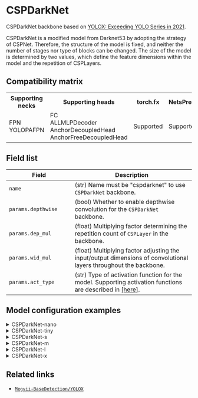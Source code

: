 # CSPDarkNet

CSPDarkNet backbone based on [YOLOX: Exceeding YOLO Series in 2021](https://arxiv.org/abs/2107.08430).

CSPDarkNet is a modified model from Darknet53 by adopting the strategy of CSPNet. Therefore, the structure of the model is fixed, and neither the number of stages nor type of blocks can be changed. The size of the model is determined by two values, which define the feature dimensions within the model and the repetition of CSPLayers.

## Compatibility matrix

<table>
  <tr>
    <th>Supporting necks</th>
    <th>Supporting heads</th>
    <th>torch.fx</th>
    <th>NetsPresso</th>
  </tr>
  <tr>
    <td>
      FPN<br />
      YOLOPAFPN
    </td>
    <td>
      FC<br />
      ALLMLPDecoder<br />
      AnchorDecoupledHead<br />
      AnchorFreeDecoupledHead
    </td>
    <td>Supported</td>
    <td>Supported</td>
  </tr>
</table>

## Field list

| Field <img width=200/> | Description |
|---|---|
|`name` | (str) Name must be "cspdarknet" to use `CSPDarkNet` backbone. |
| `params.depthwise`| (bool) Whether to enable depthwise convolution for the `CSPDarkNet` backbone. |
| `params.dep_mul` | (float) Multiplying factor determining the repetition count of `CSPLayer` in the backbone. |
| `params.wid_mul` | (float) Multiplying factor adjusting the input/output dimensions of convolutional layers throughout the backbone. |
| `params.act_type` | (str) Type of activation function for the model. Supporting activation functions are described in [[here]](../../components/model/activations.md). |

## Model configuration examples
<details>
  <summary>CSPDarkNet-nano</summary>
  
  ```yaml
  model:
    architecture:
      backbone:
        name: cspdarknet
        params:
          depthwise: True
          dep_mul: &dep_mul 0.33
          wid_mul: 0.25
          act_type: &act_type "silu"
        stage_params: ~
  ```
</details>

<details>
  <summary>CSPDarkNet-tiny</summary>
  
  ```yaml
  model:
    architecture:
      backbone:
        name: cspdarknet
        params:
          depthwise: False
          dep_mul: &dep_mul 0.33
          wid_mul: 0.375
          act_type: &act_type "silu"
        stage_params: ~
  ```
</details>


<details>
  <summary>CSPDarkNet-s</summary>
  
  ```yaml
  model:
    architecture:
      backbone:
        name: cspdarknet
        params:
          depthwise: False
          dep_mul: &dep_mul 0.33
          wid_mul: 0.5
          act_type: &act_type "silu"
        stage_params: ~
  ```
</details>

<details>
  <summary>CSPDarkNet-m</summary>
  
  ```yaml
  model:
    architecture:
      backbone:
        name: cspdarknet
        params:
          depthwise: False
          dep_mul: &dep_mul 0.67
          wid_mul: 0.75
          act_type: &act_type "silu"
        stage_params: ~
  ```
</details>

<details>
  <summary>CSPDarkNet-l</summary>
  
  ```yaml
  model:
    architecture:
      backbone:
        name: cspdarknet
        params:
          depthwise: False
          dep_mul: &dep_mul 1.0
          wid_mul: 1.0
          act_type: &act_type "silu"
        stage_params: ~
  ```
</details>

<details>
  <summary>CSPDarkNet-x</summary>
  
  ```yaml
  model:
    architecture:
      backbone:
        name: cspdarknet
        params:
          depthwise: False
          dep_mul: &dep_mul 1.33
          wid_mul: 1.25
          act_type: &act_type "silu"
        stage_params: ~
  ```
</details>

## Related links
- [`Megvii-BaseDetection/YOLOX`](https://github.com/Megvii-BaseDetection/YOLOX)